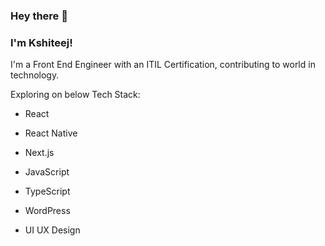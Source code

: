 ### Hey there 👋

### I'm Kshiteej! 

I'm a Front End Engineer with an ITIL Certification, contributing to world in technology.

Exploring on below Tech Stack:

 - React
 
 - React Native

 - Next.js

 - JavaScript

 - TypeScript

 - WordPress

 - UI UX Design
